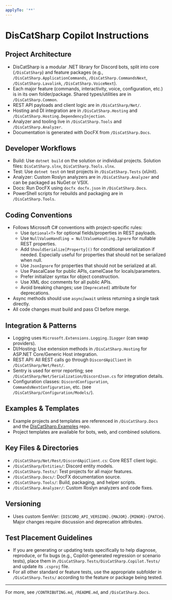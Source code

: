 ```yaml
---
applyTo: '**'
---
```

# DisCatSharp Copilot Instructions

## Project Architecture
- DisCatSharp is a modular .NET library for Discord bots, split into core (`/DisCatSharp`) and feature packages (e.g., `/DisCatSharp.ApplicationCommands`, `/DisCatSharp.CommandsNext`, `/DisCatSharp.Lavalink`, `/DisCatSharp.VoiceNext`).
- Each major feature (commands, interactivity, voice, configuration, etc.) is in its own folder/package. Shared types/utilities are in `/DisCatSharp.Common`.
- REST API payloads and client logic are in `/DisCatSharp/Net/`.
- Hosting and DI integration are in `/DisCatSharp.Hosting` and `/DisCatSharp.Hosting.DependencyInjection`.
- Analyzer and tooling live in `/DisCatSharp.Tools` and `/DisCatSharp.Analyzer`.
- Documentation is generated with DocFX from `/DisCatSharp.Docs`.

## Developer Workflows
- Build: Use `dotnet build` on the solution or individual projects. Solution files: `DisCatSharp.slnx`, `DisCatSharp.Tools.slnx`.
- Test: Use `dotnet test` on test projects in `/DisCatSharp.Tests` (xUnit).
- Analyzer: Custom Roslyn analyzers are in `/DisCatSharp.Analyzer` and can be packaged as NuGet or VSIX.
- Docs: Run DocFX using `docfx docfx.json` in `/DisCatSharp.Docs`.
- PowerShell scripts for rebuilds and packaging are in `/DisCatSharp.Tools`.

## Coding Conventions
- Follows Microsoft C# conventions with project-specific rules:
  - Use `Optional<T>` for optional fields/properties in REST payloads.
  - Use `NullValueHandling = NullValueHandling.Ignore` for nullable REST properties.
  - Add `ShouldSerialize[Property]()` for conditional serialization if needed. Especially useful for properties that should not be serialized when null.
  - Use `JsonIgnore` for properties that should not be serialized at all.
  - Use PascalCase for public APIs, camelCase for locals/parameters.
  - Prefer initializer syntax for object construction.
  - Use XML doc comments for all public APIs.
  - Avoid breaking changes; use `[Deprecated]` attribute for deprecations.
- Async methods should use `async`/`await` unless returning a single task directly.
- All code changes must build and pass CI before merge.

## Integration & Patterns
- Logging uses `Microsoft.Extensions.Logging.ILogger` (can swap providers).
- DI/Hosting: Use extension methods in `/DisCatSharp.Hosting` for ASP.NET Core/Generic Host integration.
- REST API: All REST calls go through `DiscordApiClient` in `/DisCatSharp/Net/Rest/`.
- Sentry is used for error reporting; see `/DisCatSharp/Net/Serialization/DiscordJson.cs` for integration details.
- Configuration classes: `DiscordConfiguration`, `CommandsNextConfiguration`, etc. (see `/DisCatSharp/Configuration/Models/`).

## Examples & Templates
- Example projects and templates are referenced in `/DisCatSharp.Docs` and the [DisCatSharp.Examples](https://github.com/Aiko-IT-Systems/DisCatSharp.Examples) repo.
- Project templates are available for bots, web, and combined solutions.

## Key Files & Directories
- `/DisCatSharp/Net/Rest/DiscordApiClient.cs`: Core REST client logic.
- `/DisCatSharp/Entities/`: Discord entity models.
- `/DisCatSharp.Tests/`: Test projects for all major features.
- `/DisCatSharp.Docs/`: DocFX documentation source.
- `/DisCatSharp.Tools/`: Build, packaging, and helper scripts.
- `/DisCatSharp.Analyzer/`: Custom Roslyn analyzers and code fixes.

## Versioning
- Uses custom SemVer: `{DISCORD_API_VERSION}.{MAJOR}.{MINOR}-{PATCH}`. Major changes require discussion and deprecation attributes.

## Test Placement Guidelines

- If you are generating or updating tests specifically to help diagnose, reproduce, or fix bugs (e.g., Copilot-generated regression or scenario tests), place them in `/DisCatSharp.Tests/DisCatSharp.Copilot.Tests/` and update its `.csproj` file.
- For all other standard or feature tests, use the appropriate subfolder in `/DisCatSharp.Tests/` according to the feature or package being tested.

---

For more, see `/CONTRIBUTING.md`, `/README.md`, and `/DisCatSharp.Docs`.
